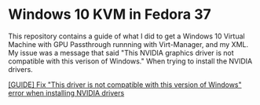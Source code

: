 # Windows 10 KVM in Fedora 37

This repository contains a guide of what I did to get a Windows 10 Virtual Machine with GPU Passthrough runnning with Virt-Manager, and my XML. My issue was a message that said "This NVIDIA graphics driver is not compatible with this verison of Windows." When trying to install the NVIDIA drivers. 

[[GUIDE] Fix "This driver is not compatible with this version of Windows" error when installing NVIDIA drivers](https://github.com/Guy-92/Windows-10-KVM-in-Fedora/blob/main/%5BGUIDE%5D%20Fix%20%22This%20driver%20is%20not%20compatible%20with%20this%20version%20of%20Windows%22%20error%20when%20installing%20NVIDIA%20drivers)
